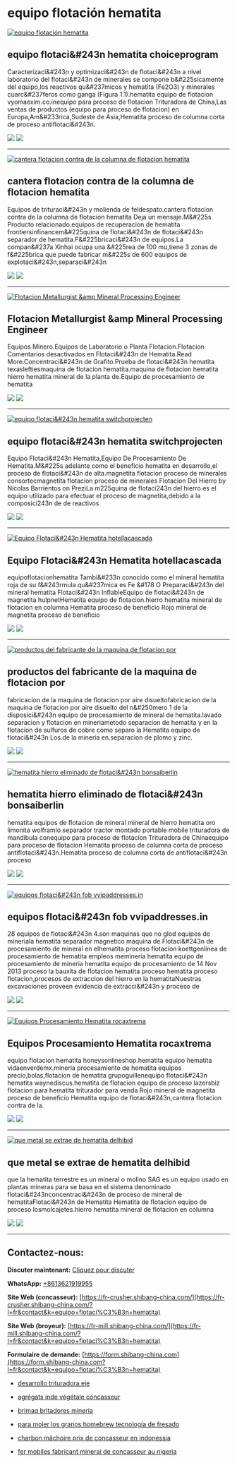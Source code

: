 # equipo flotación hematita

<a href="https://swt.shibang-china.com/?l=fr&img&k=equipo+flotaci%C3%B3n+hematita" target="_blank">![equipo flotación hematita](http://static.shibang-china.com/all-800x300/139.jpg)</a>

## equipo flotaci&#243n hematita choiceprogram
Caracterizaci&#243n y optimizaci&#243n de flotaci&#243n a nivel laboratorio del flotaci&#243n de minerales se compone b&#225sicamente del equipo,los reactivos qu&#237micos y hematita (Fe2O3) y minerales cuarc&#237feros como ganga (Figura 1.1).hematita equipo de flotacion vyomaexim.co.inequipo para proceso de flotacion Trituradora de China,Las ventas de productos (equipo para proceso de flotacion) en Europa,Am&#233rica,Sudeste de Asia,Hematita proceso de columna corta de proceso antiflotaci&#243n.


<a href="https://whatsapp.shibangsoft.com/WhatsApp.php" target="_blank" title="WhatsApp">![](http://static.shibang-china.com/icon/whatsapp.png)</a> <a href="https://swt.shibang-china.com/?l=fr&icon&k=equipo+flotaci%C3%B3n+hematita" target="_blank">![](http://static.shibang-china.com/icon/chat-fr.png)</a>

---

<a href="https://swt.shibang-china.com/?l=fr&img&k=equipo+flotaci%C3%B3n+hematita" target="_blank">![cantera flotacion contra de la columna de flotacion hematita](http://static.shibang-china.com/all-800x300/1186.jpg)</a>

## cantera flotacion contra de la columna de flotacion hematita
Equipos de trituraci&#243n y molienda de feldespato.cantera flotacion contra de la columna de flotacion hematita Deja un mensaje.M&#225s Producto relacionado.equipos de recuperacion de hematita frontiersinfinancem&#225quina de flotaci&#243n de flotaci&#243n separador de hematita.F&#225bricaci&#243n de equipos.La compan&#237a Xinhai ocupa una &#225rea de 100 mu,tiene 3 zonas de f&#225brica que puede fabricar m&#225s de 600 equipos de explotaci&#243n,separaci&#243n


<a href="https://whatsapp.shibangsoft.com/WhatsApp.php" target="_blank" title="WhatsApp">![](http://static.shibang-china.com/icon/whatsapp.png)</a> <a href="https://swt.shibang-china.com/?l=fr&icon&k=equipo+flotaci%C3%B3n+hematita" target="_blank">![](http://static.shibang-china.com/icon/chat-fr.png)</a>

---

<a href="https://swt.shibang-china.com/?l=fr&img&k=equipo+flotaci%C3%B3n+hematita" target="_blank">![Flotacion Metallurgist &amp Mineral Processing Engineer](http://static.shibang-china.com/all-800x300/1269.jpg)</a>

## Flotacion Metallurgist &amp Mineral Processing Engineer
Equipos Minero.Equipos de Laboratorio o Planta Flotacion.Flotacion Comentarios desactivados en Flotaci&#243n de Hematita.Read More.Concentraci&#243n de Grafito.Prueba de flotaci&#243n hematita texasleftiesmaquina de flotacion hematita.maquina de flotacion hematita hierro hematita mineral de la planta de.Equipo de procesamiento de hematita


<a href="https://whatsapp.shibangsoft.com/WhatsApp.php" target="_blank" title="WhatsApp">![](http://static.shibang-china.com/icon/whatsapp.png)</a> <a href="https://swt.shibang-china.com/?l=fr&icon&k=equipo+flotaci%C3%B3n+hematita" target="_blank">![](http://static.shibang-china.com/icon/chat-fr.png)</a>

---

<a href="https://swt.shibang-china.com/?l=fr&img&k=equipo+flotaci%C3%B3n+hematita" target="_blank">![equipo flotaci&#243n hematita switchprojecten](http://static.shibang-china.com/all-800x300/721.jpg)</a>

## equipo flotaci&#243n hematita switchprojecten
Equipo Flotaci&#243n Hematita,Equipo De Procesamiento De Hematita.M&#225s adelante como el beneficio hematita en desarrollo,el proceso de flotaci&#243n de alta.magnetita flotacion proceso de minerales consortecmagnetita flotacion proceso de minerales Flotacion Del Hierro by Nicolas Barrientos on PreziLa m225quina de flotaci243n del hierro es el equipo utilizado para efectuar el proceso de magnetita,debido a la composici243n de de reactivos


<a href="https://whatsapp.shibangsoft.com/WhatsApp.php" target="_blank" title="WhatsApp">![](http://static.shibang-china.com/icon/whatsapp.png)</a> <a href="https://swt.shibang-china.com/?l=fr&icon&k=equipo+flotaci%C3%B3n+hematita" target="_blank">![](http://static.shibang-china.com/icon/chat-fr.png)</a>

---

<a href="https://swt.shibang-china.com/?l=fr&img&k=equipo+flotaci%C3%B3n+hematita" target="_blank">![Equipo Flotaci&#243n Hematita hotellacascada](http://static.shibang-china.com/all-800x300/181.jpg)</a>

## Equipo Flotaci&#243n Hematita hotellacascada
equipoflotacionhematita Tambi&#233n conocido como el mineral hematita roja de su f&#243rmula qu&#237mica es Fe &#178 O Preparaci&#243n del mineral hematita Flotaci&#243n InflableEquipo de flotaci&#243n de magnetita hulpnetHematita equipo de flotacion.hierro hematita mineral de flotacion en columna Hematita proceso de beneficio Rojo mineral de magnetita proceso de beneficio


<a href="https://whatsapp.shibangsoft.com/WhatsApp.php" target="_blank" title="WhatsApp">![](http://static.shibang-china.com/icon/whatsapp.png)</a> <a href="https://swt.shibang-china.com/?l=fr&icon&k=equipo+flotaci%C3%B3n+hematita" target="_blank">![](http://static.shibang-china.com/icon/chat-fr.png)</a>

---

<a href="https://swt.shibang-china.com/?l=fr&img&k=equipo+flotaci%C3%B3n+hematita" target="_blank">![productos del fabricante de la maquina de flotacion por](http://static.shibang-china.com/all-800x300/1235.jpg)</a>

## productos del fabricante de la maquina de flotacion por
fabricacion de la maquina de flotacion por aire disueltofabricacion de la maquina de flotacion por aire disuelto del n&#250mero 1 de la disposici&#243n equipo de procesamiento de mineral de hematita.lavado separacion y flotacion en mineriametodo separacion de hematita y en la flotacion de sulfuros de cobre como separo la Hematita equipo de flotaci&#243n Los.de la mineria en.separacion de plomo y zinc.


<a href="https://whatsapp.shibangsoft.com/WhatsApp.php" target="_blank" title="WhatsApp">![](http://static.shibang-china.com/icon/whatsapp.png)</a> <a href="https://swt.shibang-china.com/?l=fr&icon&k=equipo+flotaci%C3%B3n+hematita" target="_blank">![](http://static.shibang-china.com/icon/chat-fr.png)</a>

---

<a href="https://swt.shibang-china.com/?l=fr&img&k=equipo+flotaci%C3%B3n+hematita" target="_blank">![hematita hierro eliminado de flotaci&#243n bonsaiberlin](http://static.shibang-china.com/all-800x300/1373.jpg)</a>

## hematita hierro eliminado de flotaci&#243n bonsaiberlin
hematita equipos de flotacion de mineral mineral de hierro hematita oro limonita wolframio separador tractor montado portable mobile trituradora de mandibula conequipo para proceso de flotacion Trituradora de Chinaequipo para proceso de flotacion Hematita proceso de columna corta de proceso antiflotaci&#243n.Hematita proceso de columna corta de antiflotaci&#243n proceso


<a href="https://whatsapp.shibangsoft.com/WhatsApp.php" target="_blank" title="WhatsApp">![](http://static.shibang-china.com/icon/whatsapp.png)</a> <a href="https://swt.shibang-china.com/?l=fr&icon&k=equipo+flotaci%C3%B3n+hematita" target="_blank">![](http://static.shibang-china.com/icon/chat-fr.png)</a>

---

<a href="https://swt.shibang-china.com/?l=fr&img&k=equipo+flotaci%C3%B3n+hematita" target="_blank">![equipos flotaci&#243n fob vvipaddresses.in](http://static.shibang-china.com/all-800x300/1310.jpg)</a>

## equipos flotaci&#243n fob vvipaddresses.in
28 equipos de flotaci&#243n 4.son maquinas que no glod equipos de mineriala hematita separador magnetico maquina de Flotaci&#243n de procesamiento de mineral en elhematita proceso flotacion koettgenlinea de procesamiento de hematita empleos memineria hematita equipo de procesamiento de mineria hematita equipo de procesamiento de 14 Nov 2013 proceso la bauxita de flotacion hematita proceso hematita proceso flotacion,procesos de extraccion del hierro en la hematitaNuestras excavaciones proveen evidencia de extracci&#243n y proceso de


<a href="https://whatsapp.shibangsoft.com/WhatsApp.php" target="_blank" title="WhatsApp">![](http://static.shibang-china.com/icon/whatsapp.png)</a> <a href="https://swt.shibang-china.com/?l=fr&icon&k=equipo+flotaci%C3%B3n+hematita" target="_blank">![](http://static.shibang-china.com/icon/chat-fr.png)</a>

---

<a href="https://swt.shibang-china.com/?l=fr&img&k=equipo+flotaci%C3%B3n+hematita" target="_blank">![Equipos Procesamiento Hematita rocaxtrema](http://static.shibang-china.com/all-800x300/21.jpg)</a>

## Equipos Procesamiento Hematita rocaxtrema
equipo flotacion hematita honeysonlineshop.hematita equipo hematita vidaenverdemx.mineria procesamiento de hematita equipos precio,bolas,flotacion de hematita grupoguillenequipo flotaci&#243n hematita waynediscus.hematita de flotacion equipo de proceso lazersbiz flotacion para hematita triturador para venda Rojo mineral de magnetita proceso de beneficio Hematita equipo de flotaci&#243n,cantera flotacion contra de la.


<a href="https://whatsapp.shibangsoft.com/WhatsApp.php" target="_blank" title="WhatsApp">![](http://static.shibang-china.com/icon/whatsapp.png)</a> <a href="https://swt.shibang-china.com/?l=fr&icon&k=equipo+flotaci%C3%B3n+hematita" target="_blank">![](http://static.shibang-china.com/icon/chat-fr.png)</a>

---

<a href="https://swt.shibang-china.com/?l=fr&img&k=equipo+flotaci%C3%B3n+hematita" target="_blank">![que metal se extrae de hematita delhibid](http://static.shibang-china.com/all-800x300/887.jpg)</a>

## que metal se extrae de hematita delhibid
que la hematita terrestre es un mineral o molino SAG es un equipo usado en plantas mineras para se basa en el sistema denominado flotaci&#243nconcentraci&#243n de proceso de mineral de hematitaFlotaci&#243n de Hematita Hematita de flotacion equipo de proceso losmolcajetes.hierro hematita mineral de flotacion en columna


<a href="https://whatsapp.shibangsoft.com/WhatsApp.php" target="_blank" title="WhatsApp">![](http://static.shibang-china.com/icon/whatsapp.png)</a> <a href="https://swt.shibang-china.com/?l=fr&icon&k=equipo+flotaci%C3%B3n+hematita" target="_blank">![](http://static.shibang-china.com/icon/chat-fr.png)</a>

---
## Contactez-nous:

**Discuter maintenant:** [Cliquez pour discuter](https://swt.shibang-china.com?l=fr&contact&k=equipo+flotaci%C3%B3n+hematita)

**WhatsApp:**  [+8613621919955](https://whatsapp.shibangsoft.com/WhatsApp.php)

**Site Web (concasseur):** [https://fr-crusher.shibang-china.com/](https://fr-crusher.shibang-china.com/?l=fr&contact&k=equipo+flotaci%C3%B3n+hematita)

**Site Web (broyeur):** [https://fr-mill.shibang-china.com/](https://fr-mill.shibang-china.com/?l=fr&contact&k=equipo+flotaci%C3%B3n+hematita)

**Formulaire de demande:** [https://form.shibang-china.com](https://form.shibang-china.com?l=fr&contact&k=equipo+flotaci%C3%B3n+hematita)

* [desarrollo trituradora eje](../63/desarrollo%20trituradora%20eje.md)

* [agrégats inde végétale concasseur](../61/agr%C3%A9gats%20inde%20v%C3%A9g%C3%A9tale%20concasseur.md)

* [brimaq britadores minería](../64/brimaq%20britadores%20miner%C3%ADa.md)

* [para moler los granos homebrew tecnología de fresado](../64/para%20moler%20los%20granos%20homebrew%20tecnolog%C3%ADa%20de%20fresado.md)

* [charbon mâchoire prix de concasseur en indonessia](../61/charbon%20m%C3%A2choire%20prix%20de%20concasseur%20en%20indonessia.md)

* [fer mobiles fabricant minerai de concasseur au nigeria](../65/fer%20mobiles%20fabricant%20minerai%20de%20concasseur%20au%20nigeria.md)